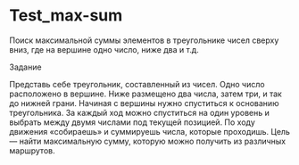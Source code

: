 # Test_max-sum
Поиск максимальной суммы элементов в треугольнике чисел сверху вниз, где на вершине одно число, ниже два и т.д.

Задание

Представь себе треугольник, составленный из чисел. Одно число расположено в вершине. Ниже размещено два числа, затем три, и так до нижней грани. Начиная с вершины нужно спуститься к основанию треугольника. За каждый ход можно спуститься на один уровень и выбрать между двумя числами под текущей позицией. По ходу движения «собираешь» и суммируешь числа, которые проходишь. Цель — найти максимальную сумму, которую можно получить из различных маршрутов.
